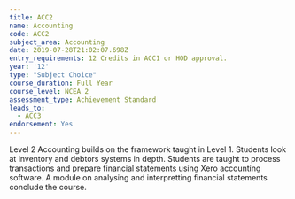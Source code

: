 ```yaml
---
title: ACC2
name: Accounting
code: ACC2
subject_area: Accounting
date: 2019-07-28T21:02:07.698Z
entry_requirements: 12 Credits in ACC1 or HOD approval.
year: '12'
type: "Subject Choice"
course_duration: Full Year
course_level: NCEA 2
assessment_type: Achievement Standard
leads_to:
  - ACC3
endorsement: Yes
---
```

Level 2 Accounting builds on the framework taught in Level 1. Students look at inventory and debtors systems in depth. Students are taught to process transactions and prepare financial statements using Xero accounting software. A module on analysing and interpretting financial statements conclude the course.
